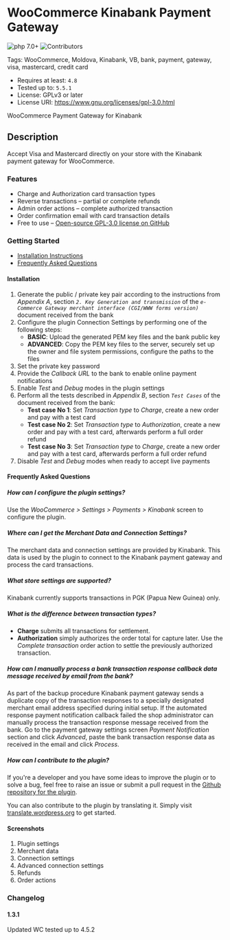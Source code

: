 # WooCommerce Kinabank Payment Gateway
 ![php 7.0+](https://img.shields.io/badge/php-7.0+-brightgreen.svg?style=flat&logo=php&labelColor=777BB4&logoColor=white&color=lightgrey) ![Contributors](https://img.shields.io/badge/Contributors-tkhconsult-brightgreen.svg?style=flat&logo=bitbucket&color=lightgrey)

Tags: WooCommerce, Moldova, Kinabank, VB, bank, payment, gateway, visa, mastercard, credit card

* Requires at least: `4.8`
* Tested up to: `5.5.1`
* License: GPLv3 or later
* License URI: https://www.gnu.org/licenses/gpl-3.0.html

WooCommerce Payment Gateway for Kinabank

## Description

Accept Visa and Mastercard directly on your store with the Kinabank payment gateway for WooCommerce.

### Features 

* Charge and Authorization card transaction types
* Reverse transactions – partial or complete refunds
* Admin order actions – complete authorized transaction
* Order confirmation email with card transaction details
* Free to use – [Open-source GPL-3.0 license on GitHub](https://github.com/tkhconsult/kinawp)

### Getting Started

* [Installation Instructions](#installation)
* [Frequently Asked Questions](#frequently-asked-questions)

#### Installation

1. Generate the public / private key pair according to the instructions from *Appendix A*, section *`2. Key Generation and transmission`* of the *`e-Commerce Gateway merchant interface (CGI/WWW forms version)`* document received from the bank
2. Configure the plugin Connection Settings by performing one of the following steps:
    * **BASIC**: Upload the generated PEM key files and the bank public key
    * **ADVANCED**: Copy the PEM key files to the server, securely set up the owner and file system permissions, configure the paths to the files
3. Set the private key password
4. Provide the *Callback URL* to the bank to enable online payment notifications
5. Enable *Test* and *Debug* modes in the plugin settings
6. Perform all the tests described in *Appendix B*, section *`Test Cases`* of the document received from the bank:
    * **Test case No 1**: Set *Transaction type* to *Charge*, create a new order and pay with a test card
    * **Test case No 2**: Set *Transaction type* to *Authorization*, create a new order and pay with a test card, afterwards perform a full order refund
    * **Test case No 3**: Set *Transaction type* to *Charge*, create a new order and pay with a test card, afterwards perform a full order refund
7. Disable *Test* and *Debug* modes when ready to accept live payments

#### Frequently Asked Questions

##### How can I configure the plugin settings?

Use the *WooCommerce > Settings > Payments > Kinabank* screen to configure the plugin.

##### Where can I get the Merchant Data and Connection Settings?

The merchant data and connection settings are provided by Kinabank. This data is used by the plugin to connect to the Kinabank payment gateway and process the card transactions.

##### What store settings are supported?

Kinabank currently supports transactions in PGK (Papua New Guinea) only.

##### What is the difference between transaction types?

* **Charge** submits all transactions for settlement.
* **Authorization** simply authorizes the order total for capture later. Use the *Complete transaction* order action to settle the previously authorized transaction.

##### How can I manually process a bank transaction response callback data message received by email from the bank?

As part of the backup procedure Kinabank payment gateway sends a duplicate copy of the transaction responses to a specially designated merchant email address specified during initial setup.
If the automated response payment notification callback failed the shop administrator can manually process the transaction response message received from the bank.
Go to the payment gateway settings screen *Payment Notification* section and click *Advanced*, paste the bank transaction response data as received in the email and click *Process*.

##### How can I contribute to the plugin?

If you're a developer and you have some ideas to improve the plugin or to solve a bug, feel free to raise an issue or submit a pull request in the [Github repository for the plugin](https://github.com/tkhconsult/kinawp).

You can also contribute to the plugin by translating it. Simply visit [translate.wordpress.org](https://translate.wordpress.org/projects/wp-plugins/kinawp) to get started.

#### Screenshots

1. Plugin settings
2. Merchant data
3. Connection settings
4. Advanced connection settings
5. Refunds
6. Order actions

### Changelog

#### 1.3.1
Updated WC tested up to 4.5.2